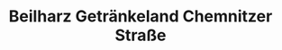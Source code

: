 ---
title: "Beilharz Getränkeland Chemnitzer Straße"
url: /stuttgart/beilharz-getraenkeland-chemnitzer-strasse/
shop: Getränke
---